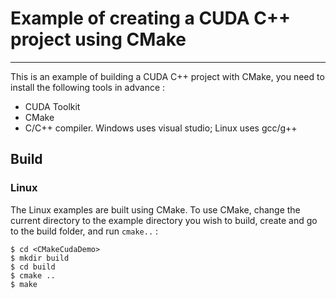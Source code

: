 # Example of creating a CUDA C++ project using CMake

***

This is an example of building a CUDA C++ project with CMake, you need to install the following tools in advance :
- CUDA Toolkit
- CMake
- C/C++ compiler. Windows uses visual studio; Linux uses gcc/g++

## Build

### Linux

The Linux examples are built using CMake.   To use CMake, change the current directory to the example directory you wish to build, create and go to the build folder, and run `cmake..` :

```Shell
$ cd <CMakeCudaDemo>
$ mkdir build
$ cd build
$ cmake ..
$ make
```
